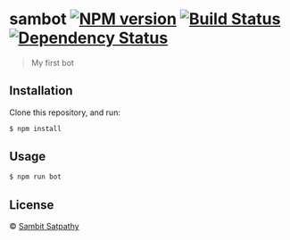 # sambot [![NPM version][npm-image]][npm-url] [![Build Status][travis-image]][travis-url] [![Dependency Status][daviddm-image]][daviddm-url]
> My first bot

## Installation

Clone this repository, and run:
```sh
$ npm install
```

## Usage

```js
$ npm run bot
```
## License

 © [Sambit Satpathy]()


[npm-image]: https://badge.fury.io/js/sambot.svg
[npm-url]: https://npmjs.org/package/sambot
[travis-image]: https://travis-ci.org//sambot.svg?branch=master
[travis-url]: https://travis-ci.org//sambot
[daviddm-image]: https://david-dm.org//sambot.svg?theme=shields.io
[daviddm-url]: https://david-dm.org//sambot

